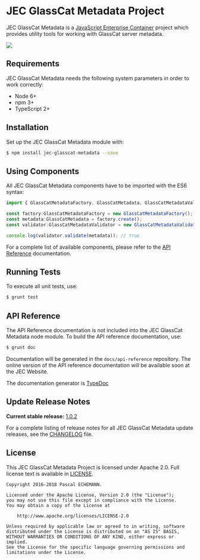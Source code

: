 # JEC GlassCat Metadata Project

JEC GlassCat Metadata is a [JavaScript Enterprise Container][jec-url] project which provides utility tools for working with GlassCat server metadata.

[![][jec-logo]][jec-url]

## Requirements

JEC GlassCat Metadata needs the following system parameters in order to work correctly:

- Node 6+
- npm 3+
- TypeScript 2+

## Installation

Set up the JEC GlassCat Metadata module with:

```bash
$ npm install jec-glasscat-metadata --save
```

## Using Components

All JEC GlassCat Metadata components have to be imported with the ES6 syntax:

```javascript
import { GlassCatMetadataFactory, GlassCatMetadata, GlassCatMetadataValidator } from "jec-glasscat-metadata";

const factory:GlassCatMetadataFactory = new GlassCatMetadataFactory();
const metadata:GlassCatMetadata = factory.create();
const validator:GlassCatMetadataValidator = new GlassCatMetadataValidator();

console.log(validator.validate(metadata)); // true
```

For a complete list of available components, please refer to the [API Reference](#api-reference) documentation.

## Running Tests

To execute all unit tests, use:

```bash
$ grunt test
```

## API Reference

The API Reference documentation is not included into the JEC GlassCat Metadata node module. To build the API reference documentation, use:

```bash
$ grunt doc
```

Documentation will be generated in the `docs/api-reference` repository.
The online version of the  API reference documentation will be available soon at the JEC Website.

The documentation generator is [TypeDoc](http://typedoc.org/)

## Update Release Notes

**Current stable release:** [1.0.2](CHANGELOG.md#jec-glasscat-metadata-1.0.2)
 
For a complete listing of release notes for all JEC GlassCat Metadata update releases, see the [CHANGELOG](CHANGELOG.md) file. 

## License
This JEC GlassCat Metadata Project is licensed under Apache 2.0. Full license text is available in [LICENSE](LICENSE).

```
Copyright 2016-2018 Pascal ECHEMANN.

Licensed under the Apache License, Version 2.0 (the "License");
you may not use this file except in compliance with the License.
You may obtain a copy of the License at

    http://www.apache.org/licenses/LICENSE-2.0

Unless required by applicable law or agreed to in writing, software
distributed under the License is distributed on an "AS IS" BASIS,
WITHOUT WARRANTIES OR CONDITIONS OF ANY KIND, either express or implied.
See the License for the specific language governing permissions and
limitations under the License.
```

[jec-url]: http://jecproject.org
[jec-logo]: https://raw.githubusercontent.com/jec-project/JEC/master/assets/jec-logos/jec-logo.png